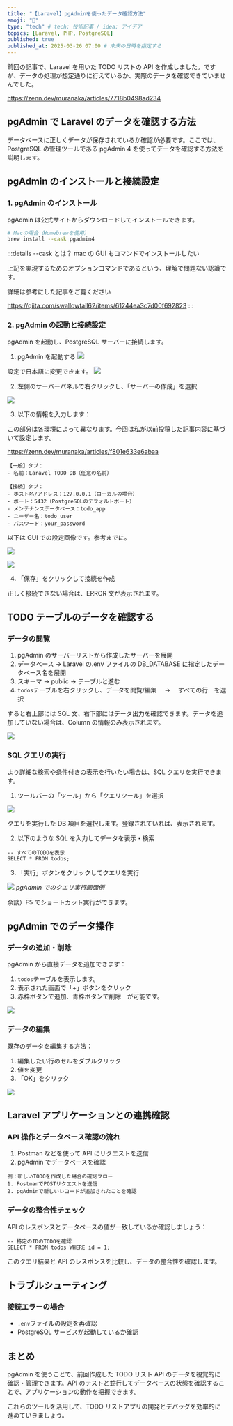 ```yaml
---
title: "【Laravel】pgAdminを使ったデータ確認方法"
emoji: "🌟"
type: "tech" # tech: 技術記事 / idea: アイデア
topics: [Laravel, PHP, PostgreSQL]
published: true
published_at: 2025-03-26 07:00 # 未来の日時を指定する
---
```


前回の記事で、Laravel を用いた TODO リストの API を作成しました。ですが、データの処理が想定通りに行えているか、実際のデータを確認できていませんでした。

https://zenn.dev/muranaka/articles/7718b0498ad234

## pgAdmin で Laravel のデータを確認する方法

データベースに正しくデータが保存されているか確認が必要です。ここでは、PostgreSQL の管理ツールである pgAdmin 4 を使ってデータを確認する方法を説明します。

## pgAdmin のインストールと接続設定

### 1. pgAdmin のインストール

pgAdmin は公式サイトからダウンロードしてインストールできます。

```bash
# Macの場合（Homebrewを使用）
brew install --cask pgadmin4
```

:::details --cask とは？
mac の GUI もコマンドでインストールしたい

上記を実現するためのオプションコマンドであるという、理解で問題ない認識です。

詳細は参考にした記事をご覧ください

https://qiita.com/swallowtail62/items/61244ea3c7d00f692823
:::

### 2. pgAdmin の起動と接続設定

pgAdmin を起動し、PostgreSQL サーバーに接続します。

1. pgAdmin を起動する
   ![](/images/3f8f68af75d5d0/2025-03-12-12-49-07.png)

設定で日本語に変更できます。
![](/images/3f8f68af75d5d0/2025-03-12-12-50-04.png)

2. 左側のサーバーパネルで右クリックし、「サーバーの作成」を選択

![](/images/3f8f68af75d5d0/2025-03-12-12-51-31.png)

3. 以下の情報を入力します：

この部分は各環境によって異なります。今回は私が以前投稿した記事内容に基づいて設定します。

https://zenn.dev/muranaka/articles/f801e633e6abaa

```
【一般】タブ：
- 名前：Laravel TODO DB（任意の名前）

【接続】タブ：
- ホスト名/アドレス：127.0.0.1（ローカルの場合）
- ポート：5432（PostgreSQLのデフォルトポート）
- メンテナンスデータベース：todo_app
- ユーザー名：todo_user
- パスワード：your_password
```

以下は GUI での設定画像です。参考までに。

![](/images/3f8f68af75d5d0/2025-03-12-12-54-03.png)

![](/images/3f8f68af75d5d0/2025-03-12-12-54-25.png)

4. 「保存」をクリックして接続を作成

正しく接続できない場合は、ERROR 文が表示されます。

## TODO テーブルのデータを確認する

### データの閲覧

1. pgAdmin のサーバーリストから作成したサーバーを展開
2. データベース → Laravel の.env ファイルの DB_DATABASE に指定したデータベース名を展開
3. スキーマ → public → テーブルと進む
4. `todos`テーブルを右クリックし、データを閲覧/編集　 → 　すべての行　を選択

すると右上部には SQL 文、右下部にはデータ出力を確認できます。データを追加していない場合は、Column の情報のみ表示されます。

![](/images/3f8f68af75d5d0/2025-03-12-12-58-55.png)

### SQL クエリの実行

より詳細な検索や条件付きの表示を行いたい場合は、SQL クエリを実行できます。

1. ツールバーの「ツール」から「クエリツール」を選択

![](/images/3f8f68af75d5d0/2025-03-12-13-01-19.png)

クエリを実行した DB 項目を選択します。登録されていれば、表示されます。

2. 以下のような SQL を入力してデータを表示・検索

```sql:例
-- すべてのTODOを表示
SELECT * FROM todos;
```

3. 「実行」ボタンをクリックしてクエリを実行

![](/images/3f8f68af75d5d0/2025-03-12-13-02-46.png)
_pgAdmin でのクエリ実行画面例_

余談）F5 でショートカット実行ができます。

## pgAdmin でのデータ操作

### データの追加・削除

pgAdmin から直接データを追加できます：

1. `todos`テーブルを表示します。
2. 表示された画面で「+」ボタンをクリック
3. 赤枠ボタンで追加、青枠ボタンで削除　が可能です。

![](/images/3f8f68af75d5d0/2025-03-12-13-06-28.png)

### データの編集

既存のデータを編集する方法：

1. 編集したい行のセルをダブルクリック
2. 値を変更
3. 「OK」をクリック

![](/images/3f8f68af75d5d0/2025-03-12-13-07-22.png)

## Laravel アプリケーションとの連携確認

### API 操作とデータベース確認の流れ

1. Postman などを使って API にリクエストを送信
2. pgAdmin でデータベースを確認

```
例：新しいTODOを作成した場合の確認フロー
1. PostmanでPOSTリクエストを送信
2. pgAdminで新しいレコードが追加されたことを確認
```

### データの整合性チェック

API のレスポンスとデータベースの値が一致しているか確認しましょう：

```sql:例
-- 特定のIDのTODOを確認
SELECT * FROM todos WHERE id = 1;
```

このクエリ結果と API のレスポンスを比較し、データの整合性を確認します。

## トラブルシューティング

### 接続エラーの場合

- `.env`ファイルの設定を再確認
- PostgreSQL サービスが起動しているか確認

## まとめ

pgAdmin を使うことで、前回作成した TODO リスト API のデータを視覚的に確認・管理できます。API のテストと並行してデータベースの状態を確認することで、アプリケーションの動作を把握できます。

これらのツールを活用して、TODO リストアプリの開発とデバッグを効率的に進めていきましょう。
